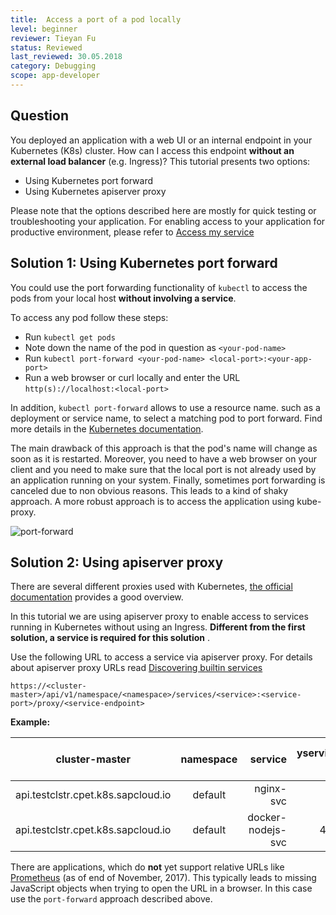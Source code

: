 ```yaml
---
title:  Access a port of a pod locally
level: beginner
reviewer: Tieyan Fu
status: Reviewed
last_reviewed: 30.05.2018
category: Debugging
scope: app-developer
---
```



## Question
You deployed an application with a web UI or an internal endpoint in your Kubernetes (K8s) cluster.  How can I access 
this endpoint **without an external load balancer** (e.g. Ingress)?
This tutorial presents two options:

- Using Kubernetes port forward
- Using Kubernetes apiserver proxy

Please note that the options described here are mostly for quick testing or troubleshooting your application. For enabling access to your application for productive environment, please refer to [Access my service](2017-01-16-howto-service-access.md)

## Solution 1: Using Kubernetes port forward
You could use the port forwarding functionality of `kubectl` to access the pods from your 
local host __without involving a service__.

To access any pod follow these steps:

-   Run `kubectl get pods`
-   Note down the name of the pod in question as `<your-pod-name>`
-   Run `kubectl port-forward <your-pod-name> <local-port>:<your-app-port>`
-   Run a web browser or curl locally and enter the URL `http(s)://localhost:<local-port>`

In addition, `kubectl port-forward` allows to use a resource name. such as a deployment or service name, to select a matching pod to port forward.
Find more details in the [Kubernetes documentation](https://kubernetes.io/docs/tasks/access-application-cluster/port-forward-access-application-cluster/).

The main drawback of this approach is that the pod's name will change as soon as it is restarted. Moreover, you need 
to have a web browser on your client and you need to make sure that the local port is not already used by an 
application running on your system. Finally, sometimes port forwarding is canceled due to non obvious reasons. 
This leads to a kind of shaky approach. A more robust approach is to access the application using kube-proxy.


![port-forward](howto-port-forward.svg)


## Solution 2: Using apiserver proxy

There are several different proxies used with Kubernetes, [the official documentation](https://kubernetes.io/docs/concepts/cluster-administration/proxies/) provides a good overview.

In this tutorial we are using apiserver proxy to enable access to services running in Kubernetes without using an Ingress. __Different from the first solution, a service is required for this solution__ .

Use the following URL to access a service via apiserver proxy. For details about apiserver proxy URLs read
[Discovering builtin services](https://kubernetes.io/docs/tasks/access-application-cluster/access-cluster/#discovering-builtin-services)


`https://<cluster-master>/api/v1/namespace/<namespace>/services/<service>:<service-port>/proxy/<service-endpoint>`

**Example:**

| cluster-master  | namespace           | service  | yservice-port  | service-endpoint  | url to access service  |
| ------------------|:--------------------: | -----------:| ----------------:| ----------------:| ----------------:|
| api.testclstr.cpet.k8s.sapcloud.io     | default | nginx-svc     |  80                |   /           |  [url](http://api.testclstr.cpet.k8s.sapcloud.io/api/v1/namespaces/default/services/nginx-svc:80/proxy/)
| api.testclstr.cpet.k8s.sapcloud.io     | default | docker-nodejs-svc |  4500          |   /cpu?baseNumber=4 | [url](https://api.testclstr.cpet.k8s.sapcloud.io/api/v1/namespaces/default/services/docker-nodejs-svc:4500/proxy/cpu?baseNumber=4)

There are applications, which do __not__ yet support relative URLs like [Prometheus](https://github.com/prometheus/prometheus/issues/1583) (as of end of November, 2017).
This typically leads to missing JavaScript objects when trying to open the URL in a browser. In this case use the 
`port-forward` approach described above.
